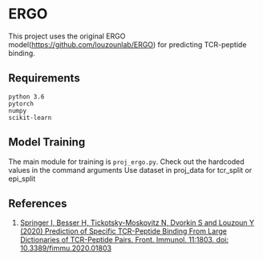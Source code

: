 # ERGO
This project uses the original ERGO model(https://github.com/louzounlab/ERGO) for predicting TCR-peptide binding.

## Requirements
```text
python 3.6
pytorch
numpy 
scikit-learn 
```

## Model Training
The main module for training is `proj_ergo.py`.
Check out the hardcoded values in the command arguments 
Use dataset in proj_data for tcr_split or epi_split

## References
1. [Springer I, Besser H, Tickotsky-Moskovitz N, Dvorkin S and Louzoun Y (2020)
Prediction of Specific TCR-Peptide Binding From Large Dictionaries of TCR-Peptide Pairs.
Front. Immunol. 11:1803. doi: 10.3389/fimmu.2020.01803](https://www.frontiersin.org/articles/10.3389/fimmu.2020.01803/full)
